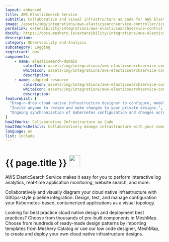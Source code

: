 ```yaml
---
layout: enhanced
title: AWS ElasticSearch Service
subtitle: Collaborative and visual infrastructure as code for AWS ElasticSearch Service
image: /assets/img/integrations/aws-elasticsearchservice-controller/icons/color/aws-elasticsearchservice-controller-color.svg
permalink: extensibility/integrations/aws-elasticsearchservice-controller
docURL: https://docs.meshery.io/extensibility/integrations/aws-elasticsearchservice-controller
description: 
category: Observability and Analysis
subcategory: Logging
registrant: aws
components: 
	- name: elasticsearch-domain
		colorIcon: assets/img/integrations/aws-elasticsearchservice-controller/components/elasticsearch-domain/icons/color/elasticsearch-domain-color.svg
		whiteIcon: assets/img/integrations/aws-elasticsearchservice-controller/components/elasticsearch-domain/icons/white/elasticsearch-domain-white.svg
		description: 
	- name: adopted-resource
		colorIcon: assets/img/integrations/aws-elasticsearchservice-controller/components/adopted-resource/icons/color/adopted-resource-color.svg
		whiteIcon: assets/img/integrations/aws-elasticsearchservice-controller/components/adopted-resource/icons/white/adopted-resource-white.svg
		description: 
featureList: [
  "Drag-n-drop cloud native infrastructure designer to configure, model, and deploy your workloads.",
  "Invite anyone to review and make changes to your private designs.",
  "Ongoing synchronization of Kubernetes configuration and changes across any number of clusters."
]
howItWorks: Collaborative Infrastructure as Code
howItWorksDetails: Collaboratively manage infrastructure with your coworkers synchronously sharing the same designs.
language: en
list: include
---
```

<h1>{{ page.title }} <img src="{{ page.image }}" style="width: 35px; height: 35px;" /></h1>

<p>
AWS ElasticSearch Service makes it easy for you to perform interactive log analytics, real-time application monitoring, website search, and more. 
</p>
<p>
    Collaboratively and visually diagram your cloud native infrastructure with GitOps-style pipeline integration. Design, test, and manage configuration your Kubernetes-based, containerized applications as a visual topology.
</p>
<p>
    Looking for best practice cloud native design and deployment best practices? Choose from thousands of pre-built components in MeshMap. Choose from hundreds of ready-made design patterns by importing templates from Meshery Catalog or use our low code designer, MeshMap, to create and deploy your own cloud native infrastructure designs.
</p>
